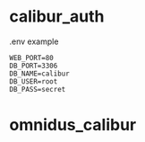 # calibur_auth

.env example
```
WEB_PORT=80
DB_PORT=3306
DB_NAME=calibur
DB_USER=root
DB_PASS=secret
```
# omnidus_calibur
